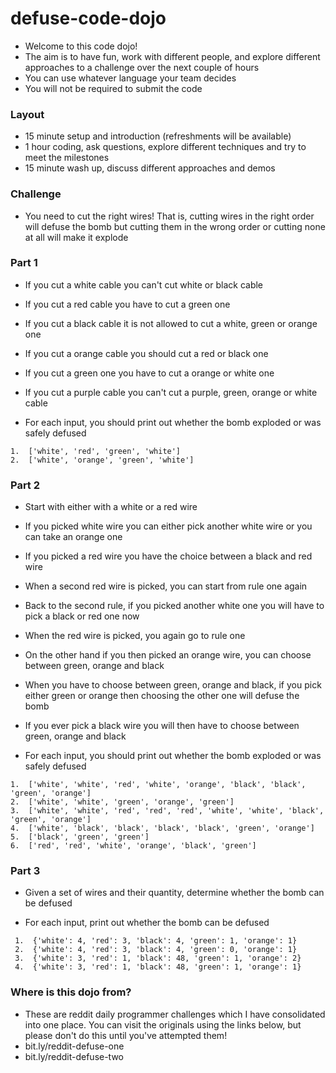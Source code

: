 # defuse-code-dojo
 -  Welcome to this code dojo!
 - The aim is to have fun, work with different people, and explore different approaches to a challenge over the next couple of hours
- You can use whatever language your team decides
- You will not be required to submit the code

### Layout
- 15 minute setup and introduction (refreshments will be available)
- 1 hour coding, ask questions, explore different techniques and try to meet the milestones
- 15 minute wash up, discuss different approaches and demos

### Challenge
- You need to cut the right wires! That is, cutting wires in the right order will defuse the bomb but cutting them in the wrong order or cutting none at all will make it explode

### Part 1
- If you cut a white cable you can't cut white or black cable
- If you cut a red cable you have to cut a green one
- If you cut a black cable it is not allowed to cut a white, green or orange one
- If you cut a orange cable you should cut a red or black one
- If you cut a green one you have to cut a orange or white one
- If you cut a purple cable you can't cut a purple, green, orange or white cable

- For each input, you should print out whether the bomb exploded or was safely defused
 ```
 1.  ['white', 'red', 'green', 'white']
 2.  ['white', 'orange', 'green', 'white']
 ```

### Part 2
- Start with either with a white or a red wire
- If you picked white wire you can either pick another white wire or you can take an orange one
- If you picked a red wire you have the choice between a black and red wire
- When a second red wire is picked, you can start from rule one again
- Back to the second rule, if you picked another white one you will have to pick a black or red one now
- When the red wire is picked, you again go to rule one
- On the other hand if you then picked an orange wire, you can choose between green, orange and black
- When you have to choose between green, orange and black, if you pick either green or orange then choosing the other one will defuse the bomb
- If you ever pick a black wire you will then have to choose between green, orange and black

- For each input, you should print out whether the bomb exploded or was safely defused
 ```
 1.  ['white', 'white', 'red', 'white', 'orange', 'black', 'black', 'green', 'orange']
 2.  ['white', 'white', 'green', 'orange', 'green']
 3.  ['white', 'white', 'red', 'red', 'red', 'white', 'white', 'black', 'green', 'orange']
 4.  ['white', 'black', 'black', 'black', 'black', 'green', 'orange']
 5.  ['black', 'green', 'green']
 6.  ['red', 'red', 'white', 'orange', 'black', 'green']
 ```

### Part 3
- Given a set of wires and their quantity, determine whether the bomb can be defused

- For each input, print out whether the bomb can be defused
```
 1.  {'white': 4, 'red': 3, 'black': 4, 'green': 1, 'orange': 1}
 2.  {'white': 4, 'red': 3, 'black': 4, 'green': 0, 'orange': 1}
 3.  {'white': 3, 'red': 1, 'black': 48, 'green': 1, 'orange': 2}
 4.  {'white': 3, 'red': 1, 'black': 48, 'green': 1, 'orange': 1}
 ```

### Where is this dojo from?
- These are reddit daily programmer challenges which I have consolidated into one place. You can visit the originals using the links below, but please don't do this until you've attempted them!
 - bit.ly/reddit-defuse-one
 - bit.ly/reddit-defuse-two
